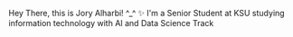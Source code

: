 Hey There, this is Jory Alharbi! ^_^
✨ I'm a Senior Student at KSU studying information technology with AI and Data Science Track 

